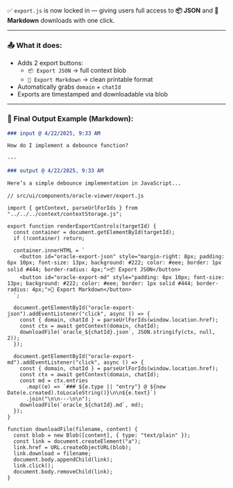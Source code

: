 ✅ `export.js` is now locked in — giving users full access to **📦 JSON** and **📝 Markdown** downloads with one click.

---

### 📤 What it does:

- Adds 2 export buttons:
  - `📦 Export JSON` → full context blob
  - `📝 Export Markdown` → clean printable format
- Automatically grabs `domain` + `chatId`
- Exports are timestamped and downloadable via blob

---

### 🎯 Final Output Example (Markdown):

```md
### input @ 4/22/2025, 9:33 AM

How do I implement a debounce function?

---

### output @ 4/22/2025, 9:33 AM

Here’s a simple debounce implementation in JavaScript...
```

```
// src/ui/components/oracle-viewer/export.js

import { getContext, parseUrlForIds } from "../../../context/contextStorage.js";

export function renderExportControls(targetId) {
  const container = document.getElementById(targetId);
  if (!container) return;

  container.innerHTML = `
    <button id="oracle-export-json" style="margin-right: 8px; padding: 6px 10px; font-size: 13px; background: #222; color: #eee; border: 1px solid #444; border-radius: 4px;">📦 Export JSON</button>
    <button id="oracle-export-md" style="padding: 6px 10px; font-size: 13px; background: #222; color: #eee; border: 1px solid #444; border-radius: 4px;">📝 Export Markdown</button>
  `;

  document.getElementById("oracle-export-json").addEventListener("click", async () => {
    const { domain, chatId } = parseUrlForIds(window.location.href);
    const ctx = await getContext(domain, chatId);
    downloadFile(`oracle_${chatId}.json`, JSON.stringify(ctx, null, 2));
  });

  document.getElementById("oracle-export-md").addEventListener("click", async () => {
    const { domain, chatId } = parseUrlForIds(window.location.href);
    const ctx = await getContext(domain, chatId);
    const md = ctx.entries
      .map((e) => `### ${e.type || "entry"} @ ${new Date(e.created).toLocaleString()}\n\n${e.text}`)
      .join("\n\n---\n\n");
    downloadFile(`oracle_${chatId}.md`, md);
  });
}

function downloadFile(filename, content) {
  const blob = new Blob([content], { type: "text/plain" });
  const link = document.createElement("a");
  link.href = URL.createObjectURL(blob);
  link.download = filename;
  document.body.appendChild(link);
  link.click();
  document.body.removeChild(link);
}
```
